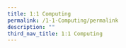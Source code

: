 ```yaml
---
title: 1:1 Computing
permalink: /1-1-Computing/permalink
description: ""
third_nav_title: 1:1 Computing
---
```


